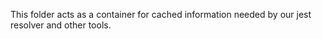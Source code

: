 This folder acts as a container for cached information needed by our jest resolver and other tools.
